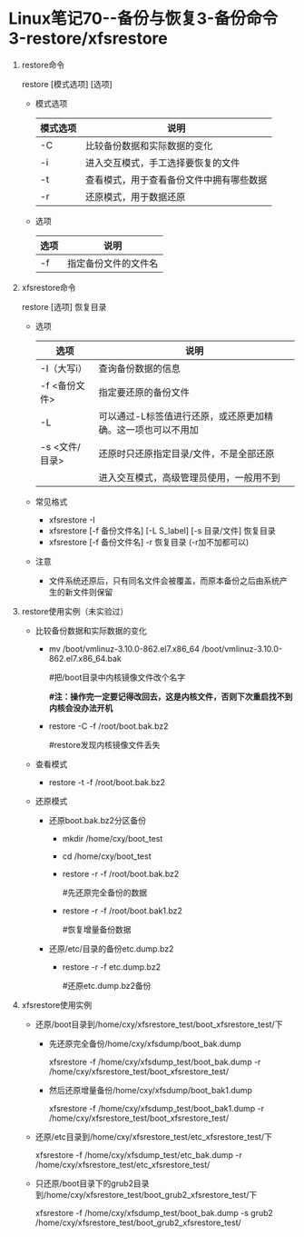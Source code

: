 # Linux笔记70--备份与恢复3-备份命令3-restore/xfsrestore

1. restore命令

   restore [模式选项] [选项]

   + 模式选项

     | 模式选项 | 说明                                     |
     | -------- | ---------------------------------------- |
     | -C       | 比较备份数据和实际数据的变化             |
     | -i       | 进入交互模式，手工选择要恢复的文件       |
     | -t       | 查看模式，用于查看备份文件中拥有哪些数据 |
     | -r       | 还原模式，用于数据还原                   |

   + 选项

     | 选项 | 说明                 |
     | ---- | -------------------- |
     | -f   | 指定备份文件的文件名 |

2. xfsrestore命令

   restore [选项] 恢复目录

   + 选项

     | 选项           | 说明                                                         |
     | -------------- | ------------------------------------------------------------ |
     | -I（大写i）    | 查询备份数据的信息                                           |
     | -f <备份文件>  | 指定要还原的备份文件                                         |
     | -L             | 可以通过-L标签值进行还原，或还原更加精确。这一项也可以不用加 |
     | -s <文件/目录> | 还原时只还原指定目录/文件，不是全部还原                      |
     |                | 进入交互模式，高级管理员使用，一般用不到                     |

   + 常见格式
     + xfsrestore -I
     + xfsrestore [-f 备份文件名] [-L S_label] [-s 目录/文件] 恢复目录
     + xfsrestore [-f 备份文件名] -r 恢复目录   (-r加不加都可以)

   + 注意
     + 文件系统还原后，只有同名文件会被覆盖，而原本备份之后由系统产生的新文件则保留

3. restore使用实例（未实验过）

   + 比较备份数据和实际数据的变化

     + mv /boot/vmlinuz-3.10.0-862.el7.x86_64 /boot/vmlinuz-3.10.0-862.el7.x86_64.bak

       #把/boot目录中内核镜像文件改个名字

       **#注：操作完一定要记得改回去，这是内核文件，否则下次重启找不到内核会没办法开机**

     + restore -C -f /root/boot.bak.bz2

       #restore发现内核镜像文件丢失

   + 查看模式
     + restore -t -f /root/boot.bak.bz2

   + 还原模式

     + 还原boot.bak.bz2分区备份

       + mkdir /home/cxy/boot_test

       + cd /home/cxy/boot_test

       + restore -r -f /root/boot.bak.bz2

         #先还原完全备份的数据

       + restore -r -f /root/boot.bak1.bz2

         #恢复增量备份数据

     + 还原/etc/目录的备份etc.dump.bz2

       + restore -r -f etc.dump.bz2

         #还原etc.dump.bz2备份

3. xfsrestore使用实例

   + 还原/boot目录到/home/cxy/xfsrestore_test/boot_xfsrestore_test/下

     + 先还原完全备份/home/cxy/xfsdump/boot_bak.dump

       xfsrestore -f /home/cxy/xfsdump_test/boot_bak.dump -r /home/cxy/xfsrestore_test/boot_xfsrestore_test/

     + 然后还原增量备份/home/cxy/xfsdump/boot_bak1.dump

       xfsrestore -f /home/cxy/xfsdump_test/boot_bak1.dump -r /home/cxy/xfsrestore_test/boot_xfsrestore_test/

   + 还原/etc目录到/home/cxy/xfsrestore_test/etc_xfsrestore_test/下

     xfsrestore -f /home/cxy/xfsdump_test/etc_bak.dump -r /home/cxy/xfsrestore_test/etc_xfsrestore_test/

   + 只还原/boot目录下的grub2目录到/home/cxy/xfsrestore_test/boot_grub2_xfsrestore_test/下

     xfsrestore -f /home/cxy/xfsdump_test/boot_bak.dump -s grub2 /home/cxy/xfsrestore_test/boot_grub2_xfsrestore_test/

